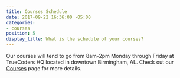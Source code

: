 ```yaml
---
title: Courses Schedule
date: 2017-09-22 16:36:00 -05:00
categories:
- courses
position: 5
display_title: What is the schedule of your courses?
---
```


Our courses will tend to go from 8am-2pm Monday through Friday at TrueCoders HQ located in downtown Birmingham, AL. Check out our [Courses](/courses) page for more details.